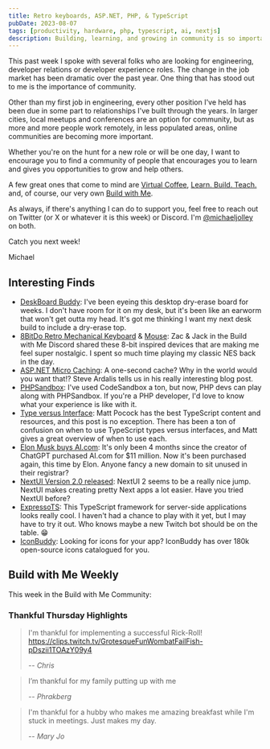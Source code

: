 ```yaml
---
title: Retro keyboards, ASP.NET, PHP, & TypeScript
pubDate: 2023-08-07
tags: [productivity, hardware, php, typescript, ai, nextjs]
description: Building, learning, and growing in community is so important. Especially in the context of finding new opportunities.
---
```


This past week I spoke with several folks who are looking for engineering, developer relations or developer experience roles. The change in the job market has been dramatic over the past year. One thing that has stood out to me is the importance of community.

Other than my first job in engineering, every other position I've held has been due in some part to relationships I've built through the years. In larger cities, local meetups and conferences are an option for community, but as more and more people work remotely, in less populated areas, online communities are becoming more important.

Whether you're on the hunt for a new role or will be one day, I want to encourage you to find a community of people that encourages you to learn and gives you opportunities to grow and help others.

A few great ones that come to mind are [Virtual Coffee](https://virtualcoffee.io/), [Learn. Build. Teach.](https://learnbuildteach.com/) and, of course, our very own [Build with Me](https://discord.gg/kC8HTrs59R).

As always, if there's anything I can do to support you, feel free to reach out on Twitter (or X or whatever it is this week) or Discord. I'm [@michaeljolley](https://twitter.com/michaeljolley) on both.

Catch you next week!

Michael

## Interesting Finds

- [​DeskBoard Buddy](https://deskboardbuddy.com/products/deskboardbuddy): I've been eyeing this desktop dry-erase board for weeks. I don't have room for it on my desk, but it's been like an earworm that won't get outta my head. It's got me thinking I want my next desk build to include a dry-erase top.
- [​8BitDo Retro Mechanical Keyboard](https://amzn.to/3O9oR2k) & [Mouse](https://www.8bitdo.com/n30-wireless-mouse/): Zac & Jack in the Build with Me Discord shared these 8-bit inspired devices that are making me feel super nostalgic. I spent so much time playing my classic NES back in the day.
- [​ASP.NET Micro Caching](https://ardalis.com/microcaching-one-second-cache/#sq_hc5jhmeq1c): A one-second cache? Why in the world would you want that!? Steve Ardalis tells us in his really interesting blog post.
- [​PHPSandbox](https://phpsandbox.io/): I've used CodeSandbox a ton, but now, PHP devs can play along with PHPSandbox. If you're a PHP developer, I'd love to know what your experience is like with it.
- [​Type versus Interface](https://www.totaltypescript.com/type-vs-interface-which-should-you-use): Matt Pocock has the best TypeScript content and resources, and this post is no exception. There has been a ton of confusion on when to use TypeScript types versus interfaces, and Matt gives a great overview of when to use each.
- [​Elon Musk buys AI.com](https://techstartups.com/2023/08/02/elon-musk-buys-ai-com-from-openai-just-4-months-after-chatgpt-creator-acquired-the-domain-for-11-million/): It's only been 4 months since the creator of ChatGPT purchased AI.com for $11 million. Now it's been purchased again, this time by Elon. Anyone fancy a new domain to sit unused in their registrar?
- [​NextUI Version 2.0 released](https://nextui.org/blog/nextui-v2): NextUI 2 seems to be a really nice jump. NextUI makes creating pretty Next apps a lot easier. Have you tried NextUI before?
- [​ExpressoTS](https://expresso-ts.com/): This TypeScript framework for server-side applications looks really cool. I haven't had a chance to play with it yet, but I may have to try it out. Who knows maybe a new Twitch bot should be on the table. 😁
- [​IconBuddy](https://iconbuddy.app/): Looking for icons for your app? IconBuddy has over 180k open-source icons catalogued for you.

## Build with Me Weekly

This week in the Build with Me Community:

### Thankful Thursday Highlights

> I'm thankful for implementing a successful Rick-Roll! https://clips.twitch.tv/GrotesqueFunWombatFailFish-pDszii1TOAzY09y4
>
> -- _Chris_

> I’m thankful for my family putting up with me
>
> -- _Phrakberg_

> I'm thankful for a hubby who makes me amazing breakfast while I'm stuck in meetings. Just makes my day.
>
> -- _Mary Jo_
